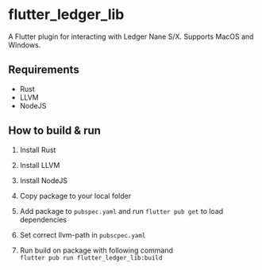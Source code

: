 # flutter_ledger_lib

A Flutter plugin for interacting with Ledger Nane S/X. Supports MacOS and Windows.

## Requirements

-   Rust
-   LLVM
-   NodeJS

## How to build & run

1. Install Rust

2. Install LLVM

3. Install NodeJS
   
4. Copy package to your local folder

5. Add package to `pubspec.yaml` and run `flutter pub get` to load dependencies
   
6. Set correct llvm-path in `pubscpec.yaml` 

7. Run build on package with following command  
   `flutter pub run flutter_ledger_lib:build`



